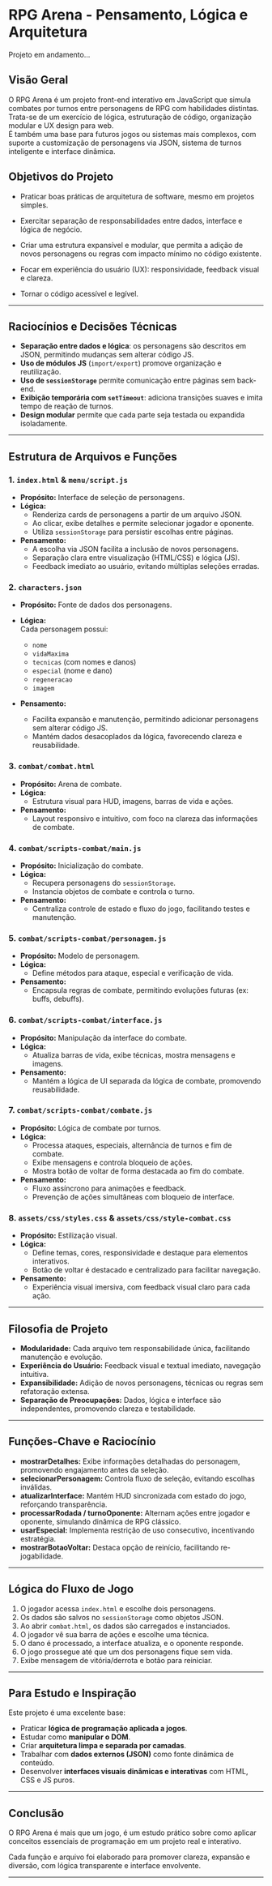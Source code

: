 # RPG Arena - Pensamento, Lógica e Arquitetura

Projeto em andamento...

## Visão Geral

O RPG Arena é um projeto front-end interativo em JavaScript que simula combates por turnos entre personagens de RPG com habilidades distintas. Trata-se de um exercício de lógica, estruturação de código, organização modular e UX design para web.  
É também uma base para futuros jogos ou sistemas mais complexos, com suporte a customização de personagens via JSON, sistema de turnos inteligente e interface dinâmica.

## Objetivos do Projeto
- Praticar boas práticas de arquitetura de software, mesmo em projetos simples.

- Exercitar separação de responsabilidades entre dados, interface e lógica de negócio.

- Criar uma estrutura expansível e modular, que permita a adição de novos personagens ou regras com impacto mínimo no código existente.

- Focar em experiência do usuário (UX): responsividade, feedback visual e clareza.

- Tornar o código acessível e legível.

---

## Raciocínios e Decisões Técnicas

* **Separação entre dados e lógica**: os personagens são descritos em JSON, permitindo mudanças sem alterar código JS.
* **Uso de módulos JS** (`import/export`) promove organização e reutilização.
* **Uso de `sessionStorage`** permite comunicação entre páginas sem back-end.
* **Exibição temporária com `setTimeout`**: adiciona transições suaves e imita tempo de reação de turnos.
* **Design modular** permite que cada parte seja testada ou expandida isoladamente.

---

## Estrutura de Arquivos e Funções

### 1. `index.html` & `menu/script.js`
- **Propósito:** Interface de seleção de personagens.
- **Lógica:**
  - Renderiza cards de personagens a partir de um arquivo JSON.
  - Ao clicar, exibe detalhes e permite selecionar jogador e oponente.
  - Utiliza `sessionStorage` para persistir escolhas entre páginas.
- **Pensamento:**  
  - A escolha via JSON facilita a inclusão de novos personagens.
  - Separação clara entre visualização (HTML/CSS) e lógica (JS).
  - Feedback imediato ao usuário, evitando múltiplas seleções erradas.

### 2. `characters.json`
- **Propósito:** Fonte de dados dos personagens.
- **Lógica:**  
    Cada personagem possui:

    * `nome`
    * `vidaMaxima`
    * `tecnicas` (com nomes e danos)
    * `especial` (nome e dano)
    * `regeneracao`
    * `imagem`

- **Pensamento:**  
  - Facilita expansão e manutenção, permitindo adicionar personagens sem alterar código JS.
  - Mantém dados desacoplados da lógica, favorecendo clareza e reusabilidade.

### 3. `combat/combat.html`
- **Propósito:** Arena de combate.
- **Lógica:**  
  - Estrutura visual para HUD, imagens, barras de vida e ações.
- **Pensamento:**  
  - Layout responsivo e intuitivo, com foco na clareza das informações de combate.

### 4. `combat/scripts-combat/main.js`
- **Propósito:** Inicialização do combate.
- **Lógica:**  
  - Recupera personagens do `sessionStorage`.
  - Instancia objetos de combate e controla o turno.
- **Pensamento:**  
  - Centraliza controle de estado e fluxo do jogo, facilitando testes e manutenção.

### 5. `combat/scripts-combat/personagem.js`
- **Propósito:** Modelo de personagem.
- **Lógica:**  
  - Define métodos para ataque, especial e verificação de vida.
- **Pensamento:**  
  - Encapsula regras de combate, permitindo evoluções futuras (ex: buffs, debuffs).

### 6. `combat/scripts-combat/interface.js`
- **Propósito:** Manipulação da interface do combate.
- **Lógica:**  
  - Atualiza barras de vida, exibe técnicas, mostra mensagens e imagens.
- **Pensamento:**  
  - Mantém a lógica de UI separada da lógica de combate, promovendo reusabilidade.

### 7. `combat/scripts-combat/combate.js`
- **Propósito:** Lógica de combate por turnos.
- **Lógica:**  
  - Processa ataques, especiais, alternância de turnos e fim de combate.
  - Exibe mensagens e controla bloqueio de ações.
  - Mostra botão de voltar de forma destacada ao fim do combate.
- **Pensamento:**  
  - Fluxo assíncrono para animações e feedback.
  - Prevenção de ações simultâneas com bloqueio de interface.

### 8. `assets/css/styles.css` & `assets/css/style-combat.css`
- **Propósito:** Estilização visual.
- **Lógica:**  
  - Define temas, cores, responsividade e destaque para elementos interativos.
  - Botão de voltar é destacado e centralizado para facilitar navegação.
- **Pensamento:**  
  - Experiência visual imersiva, com feedback visual claro para cada ação.

---

## Filosofia de Projeto

- **Modularidade:** Cada arquivo tem responsabilidade única, facilitando manutenção e evolução.
- **Experiência do Usuário:** Feedback visual e textual imediato, navegação intuitiva.
- **Expansibilidade:** Adição de novos personagens, técnicas ou regras sem refatoração extensa.
- **Separação de Preocupações:** Dados, lógica e interface são independentes, promovendo clareza e testabilidade.

---

## Funções-Chave e Raciocínio

- **mostrarDetalhes:** Exibe informações detalhadas do personagem, promovendo engajamento antes da seleção.
- **selecionarPersonagem:** Controla fluxo de seleção, evitando escolhas inválidas.
- **atualizarInterface:** Mantém HUD sincronizada com estado do jogo, reforçando transparência.
- **processarRodada / turnoOponente:** Alternam ações entre jogador e oponente, simulando dinâmica de RPG clássico.
- **usarEspecial:** Implementa restrição de uso consecutivo, incentivando estratégia.
- **mostrarBotaoVoltar:** Destaca opção de reinício, facilitando re-jogabilidade.

---

## Lógica do Fluxo de Jogo

1. O jogador acessa `index.html` e escolhe dois personagens.
2. Os dados são salvos no `sessionStorage` como objetos JSON.
3. Ao abrir `combat.html`, os dados são carregados e instanciados.
4. O jogador vê sua barra de ações e escolhe uma técnica.
5. O dano é processado, a interface atualiza, e o oponente responde.
6. O jogo prossegue até que um dos personagens fique sem vida.
7. Exibe mensagem de vitória/derrota e botão para reiniciar.

---

## Para Estudo e Inspiração

Este projeto é uma excelente base:

* Praticar **lógica de programação aplicada a jogos**.
* Estudar como **manipular o DOM**.
* Criar **arquitetura limpa e separada por camadas**.
* Trabalhar com **dados externos (JSON)** como fonte dinâmica de conteúdo.
* Desenvolver **interfaces visuais dinâmicas e interativas** com HTML, CSS e JS puros.

---

## Conclusão

O RPG Arena é mais que um jogo, é um estudo prático sobre como aplicar conceitos essenciais de programação em um projeto real e interativo.  

Cada função e arquivo foi elaborado para promover clareza, expansão e diversão, com lógica transparente e interface envolvente.

---
